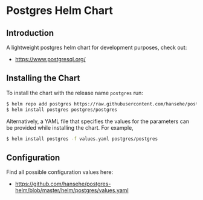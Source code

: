 # Postgres Helm Chart

## Introduction

A lightweight postgres helm chart for development purposes, check out:
- https://www.postgresql.org/

## Installing the Chart

To install the chart with the release name `postgres` run:

```bash
$ helm repo add postgres https://raw.githubusercontent.com/hansehe/postgres-helm/master/helm/charts
$ helm install postgres postgres/postgres
```

Alternatively, a YAML file that specifies the values for the parameters can be provided while installing the chart. For example,

```bash
$ helm install postgres -f values.yaml postgres/postgres
```

## Configuration

Find all possible configuration values here:
- https://github.com/hansehe/postgres-helm/blob/master/helm/postgres/values.yaml
